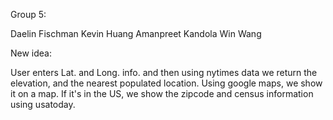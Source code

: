 Group 5:

Daelin Fischman
Kevin Huang
Amanpreet Kandola
Win Wang



New idea:

User enters Lat. and Long. info. and then using nytimes data we return the elevation, and the nearest populated location. Using google maps, we show it on a map. If it's in the US, we show the zipcode and census information using usatoday. 











